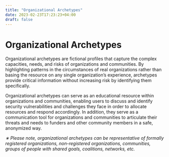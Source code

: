 ```yaml
---
title: "Organizational Archetypes"
date: 2023-02-23T17:23:23+04:00
draft: false
---
```


# Organizational Archetypes

Organizational archetypes are fictional profiles that capture the complex capacities, needs, and risks of organizations and communities. By highlighting patterns in the circumstances of real organizations rather than basing the resource on any single organization’s experience, archetypes provide critical information without increasing risk by identifying them specifically.

Organizational archetypes can serve as an educational resource within organizations and communities, enabling users to discuss and identify security vulnerabilities and challenges they face in order to allocate resources and respond accordingly. In addition, they serve as a communication tool for organizations and communities to articulate their threats and needs to funders and other community members in a safe, anonymized way.

*&lowast; Please note, organizational archetypes can be representative of formally registered organizations, non-registered organizations, communities, groups of people with shared goals, coalitions, networks, etc.*

